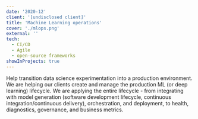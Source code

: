 ```yaml
---
date: '2020-12'
client: '[undisclosed client]'
title: 'Machine Learning operations'
cover: './mlops.png'
external: ''
tech:
  - CI/CD
  - Agile
  - open-source frameworks
showInProjects: true
---
```


Help transition data science experimentation into a production environment. We are helping our clients create and manage the production ML (or deep learning) lifecycle. We are applying the entire lifecycle - from integrating with model generation (software development lifecycle, continuous integration/continuous delivery), orchestration, and deployment, to health, diagnostics, governance, and business metrics.

